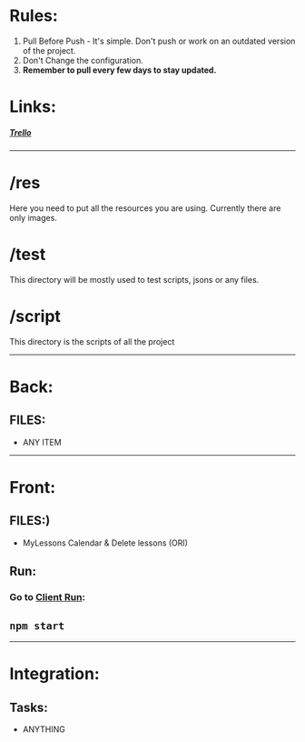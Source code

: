 

# Rules:
1. Pull Before Push - It's simple. Don't push or work on an outdated version of the project.
2. Don't Change the configuration.
4. <strong>Remember to pull every few days to stay updated.</strong>

# Links:
<h5>
<a href="#">Trello</a>
</h5>
<hr>

# /res
Here you need to put all the resources you are using. 
Currently there are only images.

# /test
This directory will be mostly used to test scripts, jsons or any files.

# /script
 This directory is the scripts of all the project

<hr>

# Back:
<h2>FILES:</h2>
<ul>
 <li> ANY ITEM </li>
</ul>
<hr>

# Front: 

<h2>FILES:)</h2>
<ul>
  <li><a href="https://github.com/HarelZeevi/Lets_Study/blob/master/script/Front-End/react/src/Pages/MyLessons.jsx"></a> MyLessons Calendar & Delete lessons (ORI)  </li>
</ul>
<h2> Run: </h2>

### Go to <a href="https://github.com/HarelZeevi/Lets_Study/tree/master/script/Front-End/react#readme">Client Run</a>:
## `npm start`

<hr>

# Integration:

<h2>Tasks:</h2>
<ul>
<li>ANYTHING</li>
</ul>
